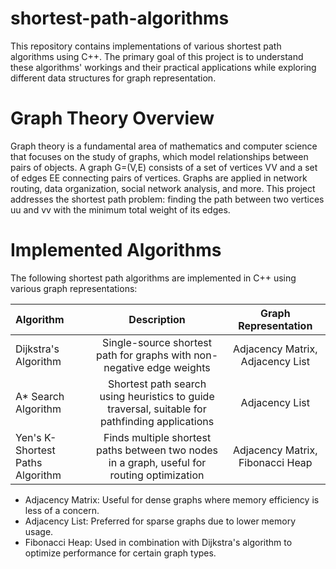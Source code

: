 # shortest-path-algorithms
This repository contains implementations of various shortest path algorithms using C++. The primary goal of this project is to understand these algorithms' workings and their practical applications while exploring different data structures for graph representation.

# Graph Theory Overview
Graph theory is a fundamental area of mathematics and computer science that focuses on the study of graphs, which model relationships between pairs of objects. A graph G=(V,E) consists of a set of vertices VV and a set of edges EE connecting pairs of vertices. Graphs are applied in network routing, data organization, social network analysis, and more.
This project addresses the shortest path problem: finding the path between two vertices uu and vv with the minimum total weight of its edges.

# Implemented Algorithms
The following shortest path algorithms are implemented in C++ using various graph representations:

| Algorithm              | Description | Graph Representation |
| :---------------- | :------------: | :----: |
| Dijkstra's Algorithm        | Single-source shortest path for graphs with non-negative edge weights   | Adjacency Matrix, Adjacency List |
| A* Search Algorithm           | Shortest path search using heuristics to guide traversal, suitable for pathfinding applications   | Adjacency List |
| Yen's K-Shortest Paths Algorithm    | Finds multiple shortest paths between two nodes in a graph, useful for routing optimization   | Adjacency Matrix, Fibonacci Heap |


* Adjacency Matrix: Useful for dense graphs where memory efficiency is less of a concern.
* Adjacency List: Preferred for sparse graphs due to lower memory usage.
* Fibonacci Heap: Used in combination with Dijkstra's algorithm to optimize performance for certain graph types.
